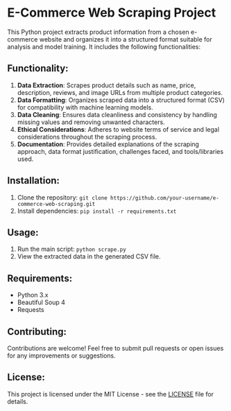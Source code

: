 # E-Commerce Web Scraping Project

This Python project extracts product information from a chosen e-commerce website and organizes it into a structured format suitable for analysis and model training. It includes the following functionalities:

## Functionality:
1. **Data Extraction**: Scrapes product details such as name, price, description, reviews, and image URLs from multiple product categories.
2. **Data Formatting**: Organizes scraped data into a structured format (CSV) for compatibility with machine learning models.
3. **Data Cleaning**: Ensures data cleanliness and consistency by handling missing values and removing unwanted characters.
4. **Ethical Considerations**: Adheres to website terms of service and legal considerations throughout the scraping process.
5. **Documentation**: Provides detailed explanations of the scraping approach, data format justification, challenges faced, and tools/libraries used.

## Installation:
1. Clone the repository: `git clone https://github.com/your-username/e-commerce-web-scraping.git`
2. Install dependencies: `pip install -r requirements.txt`

## Usage:
1. Run the main script: `python scrape.py`
2. View the extracted data in the generated CSV file.

## Requirements:
- Python 3.x
- Beautiful Soup 4
- Requests

## Contributing:
Contributions are welcome! Feel free to submit pull requests or open issues for any improvements or suggestions.

## License:
This project is licensed under the MIT License - see the [LICENSE](LICENSE) file for details.
